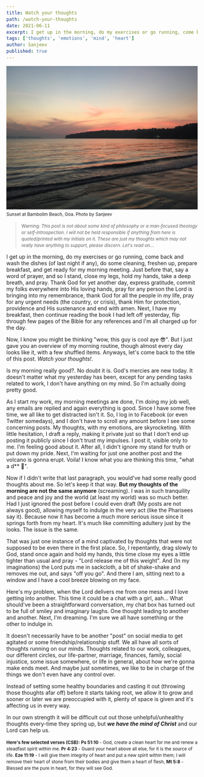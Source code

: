 ```yaml
---
title: Watch your thoughts
path: /watch-your-thoughts
date: 2021-06-11
excerpt: I get up in the morning, do my exercises or go running, come back wash the dishes of last night if any, freshen up, prepare breakfast...
tags: ['thoughts', 'emotions', 'mind', 'heart']
author: Sanjeev
published: true
---
```


![background](/uploads/goan_scenery_2.jpg)
<small>Sunset at Bambolim Beach, Goa. Photo by Sanjeev</small>

> <small>Warning: _This post is not about some kind of philosophy or a man-focused theology or self-introspection. I will not be held responsible if anything from here is quoted/printed with my initials on it. These are just my thoughts which may not really have anything to support, please discern. Let's read on..._ </small>

I get up in the morning, do my exercises or go running, come back and wash the dishes (of last night if any), do some cleaning, freshen up, prepare breakfast, and get ready for my morning meeting. Just before that, say a word of prayer, and so I stand, close my legs, hold my hands, take a deep breath, and pray. Thank God for yet another day, express gratitude, commit my folks everywhere into His loving hands, pray for any person the Lord is bringing into my remembrance, thank God for all the people in my life, pray for any urgent needs (the country, or crisis), thank Him for protection, providence and His sustenance and end with amen. Next, I have my breakfast, then continue reading the book I had left off yesterday, flip through few pages of the Bible for any references and I'm all charged up for the day.

Now, I know you might be thinking "wow, this guy is cool aye 😎". But I just gave you an overview of my morning routine, though almost every day looks like it, with a few shuffled items. Anyways, let's come back to the title of this post. _Watch your thoughts!_.

Is my morning really good?. No doubt it is. God's mercies are new today. It doesn't matter what my yesterday has been, except for any pending tasks related to work, I don't have anything on my mind. So I'm actually doing pretty good.

As I start my work, my morning meetings are done, I'm doing my job well, any emails are replied and again everything is good. Since I have some free time, we all like to get distracted isn't it. So, I log in to Facebook (or even Twitter somedays), and I don't have to scroll any amount before I see some concerning posts. My thoughts, with my emotions, are skyrocketing. With little hesitation, I draft a reply, making it private just so that I don't end up posting it publicly since I don't trust my impulses. I post it, visible only to me. I'm feeling good about it. After all, I didn't ignore my stand for truth or put down my pride. Next, I'm waiting for just one another post and the volcano is gonna erupt. Voila! I know what you are thinking this time, "what a d** 🐶".

Now if I didn't write that last paragraph, you would've had some really good thoughts about me. So let's keep it that way. **But my thoughts of the morning are not the same anymore** (screaming). I was in such tranquility and peace and joy and the world (at least my world) was so much better. Had I just ignored the post before I could even draft (My posts are not always good), allowing myself to indulge in the very act (like the Pharisees say it). Because now it has become a much more serious issue since it springs forth from my heart. It's much like committing adultery just by the looks. The issue is the same.

That was just one instance of a mind captivated by thoughts that were not supposed to be even there in the first place. So, I repentantly, drag slowly to God, stand once again and hold my hands, this time close my eyes a little tighter than usual and pray - "Lord release me of this weight". And (In my imaginations) the Lord puts me in sackcloth, a bit of shake-shake and removes me out, and says "off you go". And there I am, sitting next to a window and I have a cool breeze blowing on my face.

Here's my problem, when the Lord delivers me from one mess and I love getting into another. This time it could be a chat with a girl, aah... What should've been a straightforward conversation, my chat box has turned out to be full of smiley and imaginary laughs. One thought leading to another and another. Next, I'm dreaming. I'm sure we all have something or the other to indulge in.

<!-- > <small> **Mt 5:8** - Blessed are the pure in heart, for they will see God.</small> -->

It doesn't necessarily have to be another "post" on social media to get agitated or some friendship/relationship stuff. We all have all sorts of thoughts running on our minds. Thoughts related to our work, colleagues, our different circles, our life-partner, marriage, finances, family, social injustice, some issue somewhere, or life in general, about how we're gonna make ends meet. And maybe just sometimes, we like to be in charge of the things we don't even have any control over.

Instead of setting some healthy boundaries and casting it out (throwing those thoughts afar off) before it starts taking root, we allow it to grow and sooner or later we are preoccupied with it, plenty of space is given and it's affecting us in every way.

In our own strength it will be difficult cut out those unhelpful/unhealthy thoughts every-time they spring up, but _**we have the mind of Christ**_ and our Lord can help us.

<!-- >_The heart includes the mind, and it is concerned with what we know._ -->

<!-- Here's a quote from the Book - **With All Your Heart**: Orienting Your Mind, Desires, and Will towards Christ by Troxel, A. Craig -->

<!-- >Our intellectual abilities—our thinking and planning, ideas and insights, musing and meditation, memories and imagination, knowledge and ignorance, wisdom and folly, doubts and convictions—are all attributed to the heart in the Bible. It may surprise you that out of all the times that the Hebrew word for “heart” appears in the Old Testament, our intellectual and rational functions are most often in view. What modern people would attribute to the head or to the brain, Scripture applies to the heart. The heart is not primarily an organ of emotion and intuition. Rather, it is the location of all “higher” human functions. The church father Augustine said that his thoughts were generated from the core of his being and “sprang up in [his] mind even out of the innermost of [his] heart.” The heart includes the mind, and it is concerned with what we know. -->

<small>**Here's few selected verses (CSB):**
**Ps 51:10** - God, create a clean heart for me and renew a steadfast spirit within me.
**Pr 4:23** - Guard your heart above all else, for it is the source of life.
**Eze 11:19** - I will give them integrity of heart and put a new spirit within them; I will remove their heart of stone from their bodies and give them a heart of flesh,
**Mt 5:8** - Blessed are the pure in heart, for they will see God.
<!-- **Mt 22:37** - He said to him, “Love the Lord your God with all your heart, with all your soul, and with all your mind. -->
<!-- **1 Co 2:16** - For who has known the Lord’s mind, that he may instruct him? But we have the mind of Christ. -->
<!-- **2 Co 3:14–15** - but their minds were hardened. For to this day, at the reading of the old covenant, the same veil remains; it is not lifted, because it is set aside only in Christ. Yet still today, whenever Moses is read, a veil lies over their hearts, -->
<!-- **Je 17:9–10** - The heart is more deceitful than anything else, and incurable—who can understand it? I, the Lord, examine the mind, I test the heart to give to each according to his way, according to what his actions deserve. -->
<!-- **Ro 8:5–7** - 5 For those who live according to the flesh have their minds set on the things of the flesh, but those who live according to the Spirit have their minds set on the things of the Spirit. 6 Now the mindset of the flesh﻿ is death, but the mindset of the Spirit is life and peace. -->

<!-- **Ro 12:1–2** - Therefore, brothers and sisters, in view of the mercies of God, I urge you﻿ to present your bodies as a living sacrifice, holy and pleasing to God; this is your true worship. 2 Do not be conformed﻿ to this age, but be transformed by the renewing of your mind, so that you may discern what is the good, pleasing, and perfect will﻿ of God. -->
</small>

<!-- Mt 22:37, Ro 8:5–7, Ro 12:1–2, 1 Co 2:16, 2 Co 3:14–15, Ps 51:10, Pr 4:23, Je 17:9–10, Eze 11:19, Mt 5:8. -->
